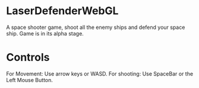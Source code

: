 # LaserDefenderWebGL
A space shooter game, shoot all the enemy ships and defend your space ship. Game is in its alpha stage.

# Controls
For Movement: Use arrow keys or WASD.
For shooting: Use SpaceBar or the Left Mouse Button.
